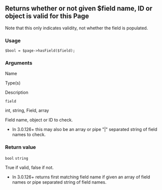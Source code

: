 Returns whether or not given $field name, ID or object is valid for this Page
-----------------------------------------------------------------------------

Note that this only indicates validity, not whether the field is populated.

### Usage

    $bool = $page->hasField($field);

### Arguments

Name

Type(s)

Description

`field`

int, string, Field, array

Field name, object or ID to check.

*   In 3.0.126+ this may also be an array or pipe "|" separated string of field names to check.

### Return value

`bool` `string`

True if valid, false if not.

*   In 3.0.126+ returns first matching field name if given an array of field names or pipe separated string of field names.

